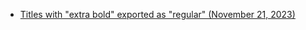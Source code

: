 - [Titles with "extra bold" exported as "regular" (November 21, 2023)](https://github.com/CommandPost/FCPCafe/issues/278)
